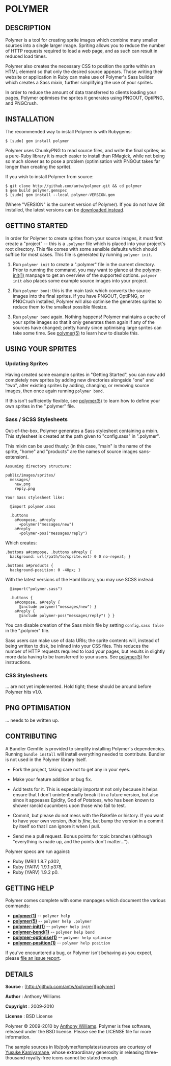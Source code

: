 POLYMER
=======

DESCRIPTION
-----------

Polymer is a tool for creating sprite images which combine many smaller
sources into a single larger image. Spriting allows you to reduce the
number of HTTP requests required to load a web page, and as such can
result in reduced load times.

Polymer also creates the necessary CSS to position the sprite within an
HTML element so that only the desired source appears. Those writing
their website or application in Ruby can make use of Polymer's Sass
builder which creates a Sass mixin, further simplifying the use of your
sprites.

In order to reduce the amount of data transferred to clients loading
your pages, Polymer optimises the sprites it generates using PNGOUT,
OptiPNG, and PNGCrush.

INSTALLATION
------------

The recommended way to install Polymer is with Rubygems:

    $ [sudo] gem install polymer

Polymer uses ChunkyPNG to read source files, and write the final
sprites; as a pure-Ruby library it is much easier to install than
RMagick, while not being so much slower as to pose a problem
(optimisation with PNGOut takes far longer than creating the sprite).

If you wish to install Polymer from source:

    $ git clone http://github.com/antw/polymer.git && cd polymer
    $ gem build polymer.gemspec
    $ [sudo] gem install --local polymer-VERSION.gem

(Where "VERSION" is the current version of Polymer). If you do not have
Git installed, the latest versions can be [downloaded instead][download].

GETTING STARTED
---------------

In order for Polymer to create sprites from your source images, it must
first create a "project" -- this is a `.polymer` file which is placed
into your project's root directory. This file comes with some sensible
defaults which should suffice for most cases. This file is generated by
running `polymer init`.

1. Run `polymer init` to create a ".polymer" file in the current
   directory. Prior to running the command, you may want to glance at
   the [polymer-init(1)][polymer-init] manpage to get an overview of the
   supported options. `polymer init` also places some example source
   images into your project.

2. Run `polymer bon)`: this is the main task which converts the source
   images into the final sprites. If you have PNGOUT, OptiPNG, or
   PNGCrush installed, Polymer will also optimise the generates sprites
   to reduce them to the smallest possible filesize.

3. Run `polymer bond` again. Nothing happens! Polymer maintains a cache
   of your sprite images so that it only generates them again if any of
   the sources have changed; pretty handy since optimising large sprites
   can take some time. See [polymer(5)][polymer-5] to learn how to
   disable this.

USING YOUR SPRITES
------------------

### Updating Sprites

Having created some example sprites in "Getting Started", you can now
add completely new sprites by adding new directories alongside "one" and
"two", alter existing sprites by adding, changing, or removing source
images, then once again running `polymer bond`.

If this isn't sufficiently flexible, see [polymer(5)][polymer-5] to
learn how to define your own sprites in the ".polymer" file.

### Sass / SCSS Stylesheets

Out-of-the-box, Polymer generates a Sass stylesheet containing a mixin.
This stylesheet is created at the path given to "config.sass" in
".polymer".

This mixin can be used thusly: (in this case, "main" is the name of the
sprite, "home" and "products" are the names of source images
sans-extension).

    Assuming directory structure:

    public/images/sprites/
      messages/
        new.png
        reply.png

    Your Sass stylesheet like:

      @import polymer.sass

      .buttons
        a#compose, a#reply
          +polymer("messages/new")
        a#reply
          +polymer-pos("messages/reply")

Which creates:

    .buttons a#compose, .buttons a#reply {
      background: url(/path/to/sprite.ext) 0 0 no-repeat; }

    .buttons a#products {
      background-position: 0 -40px; }

With the latest versions of the Haml library, you may use SCSS instead:

      @import("polymer.sass")

      .buttons {
        a#compose, a#reply {
          @include polymer("messages/new") }
        a#reply {
          @include polymer-pos("messages/reply") } }

You can disable creation of the Sass mixin file by setting `config.sass
false` in the ".polymer" file.

Sass users can make use of data URIs; the sprite contents will, instead
of being written to disk, be inlined into your CSS files. This reduces
the number of HTTP requests required to load your pages, but results in
slightly more data having to be transferred to your users. See
[polymer(5)][polymer-5] for instructions.


### CSS Stylesheets

... are not yet implemented. Hold tight; these should be around before
Polymer hits v1.0.

PNG OPTIMISATION
----------------

... needs to be written up.

CONTRIBUTING
------------

A Bundler Gemfile is provided to simplify installing Polymer's
dependencies. Running `bundle install` will install everything needed to
contribute. Bundler is not used in the Polymer library itself.

* Fork the project, taking care not to get any in your eyes.

* Make your feature addition or bug fix.

* Add tests for it. This is especially important not only because it
  helps ensure that I don't unintentionally break it in a future
  version, but also since it appeases Epidity, God of Potatoes, who has
  been known to shower rancid cucumbers upon those who fail to test.

* Commit, but please do not mess with the Rakefile or history. If you
  want to have your own version, _that is fine_, but bump the version in
  a commit by itself so that I can ignore it when I pull.

* Send me a pull request. Bonus points for topic branches (although
  "everything is made up, and the points don't matter...").

Polymer specs are run against:

* Ruby (MRI) 1.8.7 p302,
* Ruby (YARV) 1.9.1 p378,
* Ruby (YARV) 1.9.2 p0.

GETTING HELP
------------

Polymer comes complete with some manpages which document the various
commands:

* **[polymer(1)][polymer-1]** -- `polymer help`
* **[polymer(5)][polymer-5]** -- `polymer help .polymer`
* **[polymer-init(1)][polymer-init]** -- `polymer help init`
* **[polymer-bond(1)][polymer-bond]** -- `polymer help bond`
* **[polymer-optimise(1)][polymer-optimise]** -- `polymer help optimise`
* **[polymer-position(1)][polymer-position]** -- `polymer help position`

If you've encountered a bug, or Polymer isn't behaving as you expect,
please [file an issue report][issues].

DETAILS
-------

**Source**
:  [http://github.com/antw/polymer][polymer]

**Author**
:  Anthony Williams

**Copyright**
:  2009-2010

**License**
:  BSD License

Polymer &copy; 2009-2010 by [Anthony Williams](mailto:hi@antw.me).
Polymer is free software, released under the BSD license. Please see the
LICENSE file for more information.

The sample sources in lib/polymer/templates/sources are courtesy of
[Yusuke Kamiyamane][yusuke], whose extraordinary generosity in releasing
three-thousand royalty-free icons cannot be stated enough.

[montage]:   http://github.com/antw/montage
[polymer]:   http://github.com/antw/polymer
[homebrew]:  http://mxcl.github.com/homebrew/
[pngout]:    http://advsys.net/ken/utils.htm
[download]:  http://github.com/antw/polymer/downloads
[kin]:       http://github.com/antw/kin
[semver]:    http://semver.org/
[yard]:      http://yardoc.org/
[issues]:    http://github.com/antw/polymer/issues
[yusuke]:    http://p.yusukekamiyamane.com

[polymer-1]:        http://antw.github.com/polymer/polymer.1.html
[polymer-5]:        http://antw.github.com/polymer/polymer.5.html
[polymer-init]:     http://antw.github.com/polymer/polymer-init.1.html
[polymer-bond]:     http://antw.github.com/polymer/polymer-bond.1.html
[polymer-optimise]: http://antw.github.com/polymer/polymer-optimise.1.html
[polymer-position]: http://antw.github.com/polymer/polymer-position.1.html

